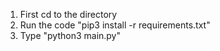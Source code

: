 1. First cd to the directory
2. Run the code "pip3 install -r requirements.txt"
3. Type "python3 main.py"